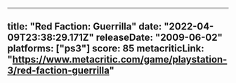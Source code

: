 
---
title: "Red Faction: Guerrilla"
date: "2022-04-09T23:38:29.171Z"
releaseDate: "2009-06-02"
platforms: ["ps3"]
score: 85
metacriticLink: "https://www.metacritic.com/game/playstation-3/red-faction-guerrilla"
---
